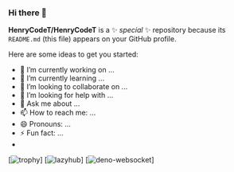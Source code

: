 ### Hi there 👋

**HenryCodeT/HenryCodeT** is a ✨ _special_ ✨ repository because its `README.md` (this file) appears on your GitHub profile.

Here are some ideas to get you started:

- 🔭 I’m currently working on ...
- 🌱 I’m currently learning ...
- 👯 I’m looking to collaborate on ...
- 🤔 I’m looking for help with ...
- 💬 Ask me about ...
- 📫 How to reach me: ...
- 😄 Pronouns: ...
- ⚡ Fun fact: ...
- 
[![trophy](https://github-profile-trophy.vercel.app/?username=HenryCodeT&theme=onedark)]
[![lazyhub](https://github-readme-stats.vercel.app/api/pin/?username=HenryCodeT&repo=lazyhub&theme=monokai)]
[![deno-websocket](https://github-readme-stats.vercel.app/api/pin/?username=HenryCodeT&repo=deno-websocket&theme=monokai)]


